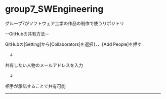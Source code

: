# group7_SWEngineering
グループ7がソフトウェア工学の作品の制作で使うリポジトリ

--GitHubの共有方法--

GitHubの[Setting]から[Collaborators]を選択し、[Add People]を押す

　↓

共有したい人物のメールアドレスを入力

　↓

相手が承諾することで共有可能

--------------------

